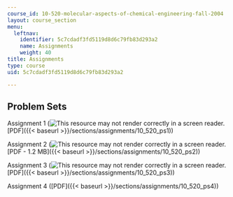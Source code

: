 ```yaml
---
course_id: 10-520-molecular-aspects-of-chemical-engineering-fall-2004
layout: course_section
menu:
  leftnav:
    identifier: 5c7cdadf3fd5119d8d6c79fb83d293a2
    name: Assignments
    weight: 40
title: Assignments
type: course
uid: 5c7cdadf3fd5119d8d6c79fb83d293a2

---
```


Problem Sets
------------

Assignment 1 (![This resource may not render correctly in a screen reader.](/images/inacessible.gif)[PDF]({{< baseurl >}}/sections/assignments/10_520_ps1))

Assignment 2 (![This resource may not render correctly in a screen reader.](/images/inacessible.gif)[PDF - 1.2 MB]({{< baseurl >}}/sections/assignments/10_520_ps2))

Assignment 3 (![This resource may not render correctly in a screen reader.](/images/inacessible.gif)[PDF]({{< baseurl >}}/sections/assignments/10_520_ps3))

Assignment 4 ([PDF]({{< baseurl >}}/sections/assignments/10_520_ps4))